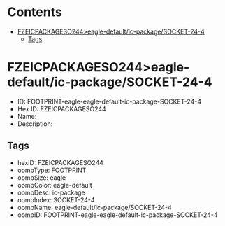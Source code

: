 



Contents
========

* [FZEICPACKAGESO244>eagle-default/ic-package/SOCKET-24-4](#fzeicpackageso244eagle-defaultic-packagesocket-24-4)
	* [Tags](#tags)

# FZEICPACKAGESO244>eagle-default/ic-package/SOCKET-24-4

- ID: FOOTPRINT-eagle-eagle-default-ic-package-SOCKET-24-4
- Hex ID: FZEICPACKAGESO244
- Name: 
- Description: 

## Tags

- hexID: FZEICPACKAGESO244
- oompType: FOOTPRINT
- oompSize: eagle
- oompColor: eagle-default
- oompDesc: ic-package
- oompIndex: SOCKET-24-4
- oompName: eagle-default/ic-package/SOCKET-24-4
- oompID: FOOTPRINT-eagle-eagle-default-ic-package-SOCKET-24-4
